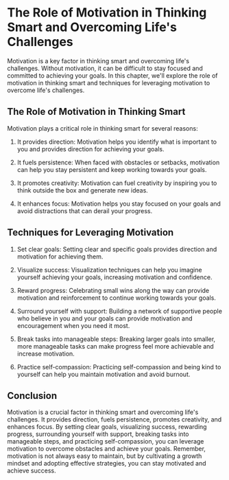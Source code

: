 # The Role of Motivation in Thinking Smart and Overcoming Life's Challenges

Motivation is a key factor in thinking smart and overcoming life's challenges. Without motivation, it can be difficult to stay focused and committed to achieving your goals. In this chapter, we'll explore the role of motivation in thinking smart and techniques for leveraging motivation to overcome life's challenges.

The Role of Motivation in Thinking Smart
----------------------------------------

Motivation plays a critical role in thinking smart for several reasons:

1. It provides direction: Motivation helps you identify what is important to you and provides direction for achieving your goals.

2. It fuels persistence: When faced with obstacles or setbacks, motivation can help you stay persistent and keep working towards your goals.

3. It promotes creativity: Motivation can fuel creativity by inspiring you to think outside the box and generate new ideas.

4. It enhances focus: Motivation helps you stay focused on your goals and avoid distractions that can derail your progress.

Techniques for Leveraging Motivation
------------------------------------

1. Set clear goals: Setting clear and specific goals provides direction and motivation for achieving them.

2. Visualize success: Visualization techniques can help you imagine yourself achieving your goals, increasing motivation and confidence.

3. Reward progress: Celebrating small wins along the way can provide motivation and reinforcement to continue working towards your goals.

4. Surround yourself with support: Building a network of supportive people who believe in you and your goals can provide motivation and encouragement when you need it most.

5. Break tasks into manageable steps: Breaking larger goals into smaller, more manageable tasks can make progress feel more achievable and increase motivation.

6. Practice self-compassion: Practicing self-compassion and being kind to yourself can help you maintain motivation and avoid burnout.

Conclusion
----------

Motivation is a crucial factor in thinking smart and overcoming life's challenges. It provides direction, fuels persistence, promotes creativity, and enhances focus. By setting clear goals, visualizing success, rewarding progress, surrounding yourself with support, breaking tasks into manageable steps, and practicing self-compassion, you can leverage motivation to overcome obstacles and achieve your goals. Remember, motivation is not always easy to maintain, but by cultivating a growth mindset and adopting effective strategies, you can stay motivated and achieve success.

